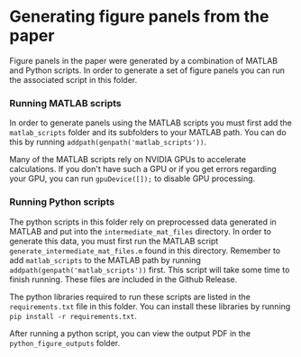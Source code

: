 # Generating figure panels from the paper

Figure panels in the paper were generated by a combination of MATLAB and Python scripts. In order to generate a set of figure panels you can run the associated script in this folder.

### Running MATLAB scripts
In order to generate panels using the MATLAB scripts you must first add the `matlab_scripts` folder and its subfolders to your MATLAB path. You can do this by running `addpath(genpath('matlab_scripts'))`.

Many of the MATLAB scripts rely on NVIDIA GPUs to accelerate calculations. If you don't have such a GPU or if you get errors regarding your GPU, you can run `gpuDevice([]);` to disable GPU processing. 

### Running Python scripts
The python scripts in this folder rely on preprocessed data generated in MATLAB and put into the `intermediate_mat_files` directory. In order to generate this data, you must first run the MATLAB script `generate_intermediate_mat_files.m` found in this directory. Remember to add `matlab_scripts` to the MATLAB path by running `addpath(genpath('matlab_scripts'))` first. This script will take some time to finish running. These files are included in the Github Release.

The python libraries required to run these scripts are listed in the `requirements.txt` file in this folder. You can install these libraries by running `pip install -r requirements.txt`. 

After running a python script, you can view the output PDF in the `python_figure_outputs` folder.

